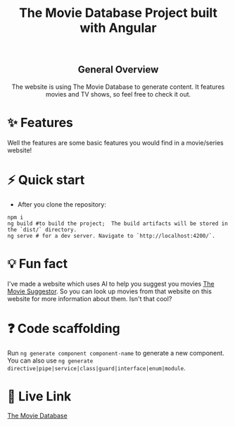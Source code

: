 <h1 align="center"> The Movie Database Project built with Angular </h1> 
<div align="center">
<br/>
<!-- This project was generated with [Angular CLI](https://github.com/angular/angular-cli) version 14.2.6. -->

## General Overview
The website is using The Movie Database to generate content. It features movies and TV shows, so feel free to check it out.
<!-- The application will automatically reload if you change any of the source files. -->
</div>

# ✨ Features
Well the features are some basic features you would find in a movie/series website!

# ⚡️ Quick start
- After you clone the repository:

```
npm i
ng build #to build the project;  The build artifacts will be stored in the `dist/` directory.
ng serve # for a dev server. Navigate to `http://localhost:4200/`. 
```

# 💡 Fun fact
I've made a website which uses AI to help you suggest you movies [The Movie Suggestor](https://the-movie-app-tawny.vercel.app/sign-in). So you can look up movies from that website on this website for more information about them. Isn't that cool?

# ❓ Code scaffolding

Run `ng generate component component-name` to generate a new component. You can also use `ng generate directive|pipe|service|class|guard|interface|enum|module`.

# 🚀 Live Link
[The Movie Database](https://the-movie-db-project-omega.vercel.app/)
